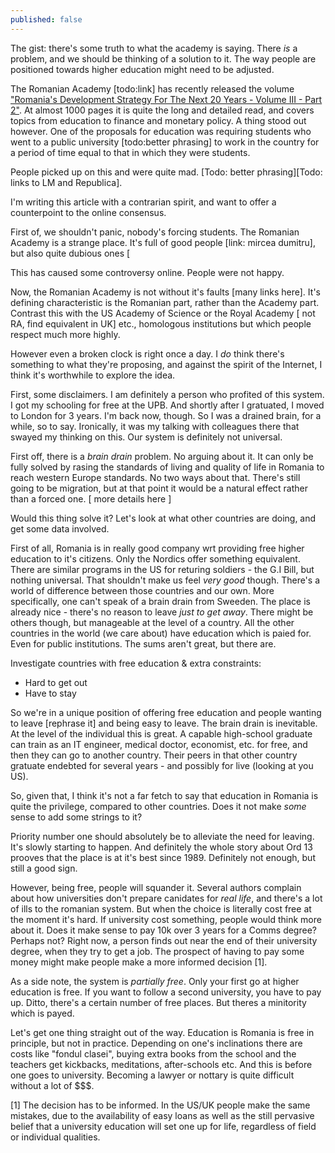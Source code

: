```yaml
---
published: false
---
```

The gist: there's some truth to what the academy is saying. There _is_ a problem, and we should be thinking of a solution to it. The way people are positioned towards higher education might need to be adjusted. 

The Romanian Academy [todo:link] has recently released the volume ["Romania's Development Strategy For The Next 20 Years - Volume III - Part 2"](http://www.acad.ro/bdar/strategiaAR/doc13/StrategiaIII_2.pdf). At almost 1000 pages it is quite the long and detailed read, and covers topics from education to finance and monetary policy. A thing stood out however. One of the proposals for education was requiring students who went to a public university [todo:better phrasing] to work in the country for a period of time equal to that in which they were students.

People picked up on this and were quite mad. [Todo: better phrasing][Todo: links to LM and Republica].

I'm writing this article with a contrarian spirit, and want to offer a counterpoint to the online consensus.

First of, we shouldn't panic, nobody's forcing students. The Romanian Academy is a strange place. It's full of good people [link: mircea dumitru], but also quite dubious ones [

This has caused some controversy online. People were not happy.

Now, the Romanian Academy is not without it's faults [many links here]. It's defining characteristic is the Romanian part, rather than the Academy part. Contrast this with the US Academy of Science or the Royal Academy [ not RA, find equivalent in UK] etc., homologous institutions but which people respect much more highly.

However even a broken clock is right once a day. I _do_ think there's something to what they're proposing, and against the spirit of the Internet, I think it's worthwhile to explore the idea.

First, some disclaimers. I am definitely a person who profited of this system. I got my schooling for free at the UPB. And shortly after I gratuated, I moved to London for 3 years. I'm back now, though. So I was a drained brain, for a while, so to say.
Ironically, it was my talking with colleagues there that swayed my thinking on this. Our system is definitely not universal.

First off, there is a _brain drain_ problem. No arguing about it. It can only be fully solved by rasing the standards of living and quality of life in Romania to reach western Europe standards. No two ways about that. There's still going to be migration, but at that point it would be a natural effect rather than a forced one. [ more details here ]

Would this thing solve it? Let's look at what other countries are doing, and get some data involved.

First of all, Romania is in really good company wrt providing free higher education to it's citizens. Only the Nordics offer something equivalent. There are similar programs in the US for returing soldiers - the G.I Bill, but nothing universal. That shouldn't make us feel _very good_ though. There's a world of difference between those countries and our own. More specifically, one can't speak of a brain drain from Sweeden. The place is already nice - there's no reason to leave _just to get away_. There might be others though, but manageable at the level of a country.
All the other countries in the world (we care about) have education which is paied for. Even for public institutions. The sums aren't great, but there are.

Investigate countries with free education & extra constraints:
- Hard to get out
- Have to stay

So we're in a unique position of offering free education and people wanting to leave [rephrase it] and being easy to leave. The brain drain is inevitable. At the level of the individual this is great. A capable high-school graduate can train as an IT engineer, medical doctor, economist, etc. for free, and then they can go to another country. Their peers in that other country gratuate endebted for several years - and possibly for live (looking at you US). 

So, given that, I think it's not a far fetch to say that education in Romania is quite the privilege, compared to other countries. Does it not make _some_ sense to add some strings to it?

Priority number one should absolutely be to alleviate the need for leaving. It's slowly starting to happen. And definitely the whole story about Ord 13 prooves that the place is at it's best since 1989. Definitely not enough, but still a good sign.

However, being free, people will squander it. Several authors complain about how universities don't prepare canidates for _real life_, and there's a lot of ills to the romanian system. But when the choice is literally cost free at the moment it's hard. If university cost something, people would think more about it. Does it make sense to pay 10k over 3 years for a Comms degree? Perhaps not? Right now, a person finds out near the end of their university degree, when they try to get a job. The prospect of having to pay some money might make people make a more informed decision [1]. 

As a side note, the system is _partially free_. Only your first go at higher education is free. If you want to follow a second university, you have to pay up. Ditto, there's a certain number of free places. But theres a minitority which is payed.

Let's get one thing straight out of the way. Education is Romania is free in principle, but not in practice. Depending on one's inclinations there are costs like "fondul clasei", buying extra books from the school and the teachers get kickbacks, meditations, after-schools etc. And this is before one goes to university. Becoming a lawyer or nottary is quite difficult without a lot of $$$.

[1] The decision has to be informed. In the US/UK people make the same mistakes, due to the availability of easy loans as well as the still pervasive belief that a university education will set one up for life, regardless of field or individual qualities.
